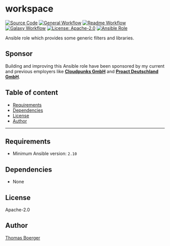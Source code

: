 # workspace

[![Source Code](https://img.shields.io/badge/github-source%20code-blue?logo=github&logoColor=white)](https://github.com/rolehippie/helpers)
[![General Workflow](https://github.com/rolehippie/helpers/actions/workflows/general.yml/badge.svg)](https://github.com/rolehippie/helpers/actions/workflows/general.yml)
[![Readme Workflow](https://github.com/rolehippie/helpers/actions/workflows/docs.yml/badge.svg)](https://github.com/rolehippie/helpers/actions/workflows/docs.yml)
[![Galaxy Workflow](https://github.com/rolehippie/helpers/actions/workflows/galaxy.yml/badge.svg)](https://github.com/rolehippie/helpers/actions/workflows/galaxy.yml)
[![License: Apache-2.0](https://img.shields.io/github/license/rolehippie/helpers)](https://github.com/rolehippie/helpers/blob/master/LICENSE)
[![Ansible Role](https://img.shields.io/badge/role-rolehippie.helpers-blue)](https://galaxy.ansible.com/rolehippie/helpers)

Ansible role which provides some generic filters and libraries.

## Sponsor

Building and improving this Ansible role have been sponsored by my current and previous employers like **[Cloudpunks GmbH](https://cloudpunks.de)** and **[Proact Deutschland GmbH](https://www.proact.eu)**.

## Table of content

- [Requirements](#requirements)
- [Dependencies](#dependencies)
- [License](#license)
- [Author](#author)

---

## Requirements

- Minimum Ansible version: `2.10`


## Dependencies

- None

## License

Apache-2.0

## Author

[Thomas Boerger](https://github.com/tboerger)
